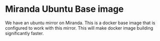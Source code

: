 Miranda Ubuntu Base image
=========================

We have an ubuntu mirror on Miranda. This is a docker base image that is configured to work with this mirror.
This will make docker image building significantly faster.

